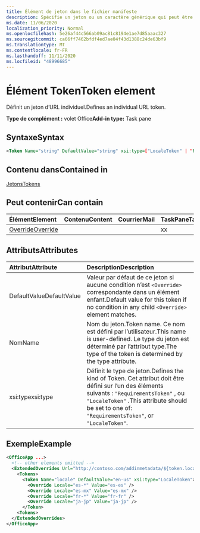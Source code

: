 ```yaml
---
title: Élément de jeton dans le fichier manifeste
description: Spécifie un jeton ou un caractère générique qui peut être utilisé avec les modèles d’URL dans le manifeste.
ms.date: 11/06/2020
localization_priority: Normal
ms.openlocfilehash: 5e26af44c566ab09ac81c8194e1ae7d85aaac327
ms.sourcegitcommit: ca66ff7462bfdf4ed7ae04f43d1388c24de63bf9
ms.translationtype: MT
ms.contentlocale: fr-FR
ms.lasthandoff: 11/11/2020
ms.locfileid: "48996685"
---
```

# <a name="token-element"></a><span data-ttu-id="ccd0d-103">Élément Token</span><span class="sxs-lookup"><span data-stu-id="ccd0d-103">Token element</span></span>

<span data-ttu-id="ccd0d-104">Définit un jeton d’URL individuel.</span><span class="sxs-lookup"><span data-stu-id="ccd0d-104">Defines an individual URL token.</span></span>

<span data-ttu-id="ccd0d-105">**Type de complément :** volet Office</span><span class="sxs-lookup"><span data-stu-id="ccd0d-105">**Add-in type:** Task pane</span></span>

## <a name="syntax"></a><span data-ttu-id="ccd0d-106">Syntaxe</span><span class="sxs-lookup"><span data-stu-id="ccd0d-106">Syntax</span></span>

```XML
<Token Name="string" DefaultValue="string" xsi:type=["LocaleToken" | "RequirementsToken"] ></Token>
```

## <a name="contained-in"></a><span data-ttu-id="ccd0d-107">Contenu dans</span><span class="sxs-lookup"><span data-stu-id="ccd0d-107">Contained in</span></span>

[<span data-ttu-id="ccd0d-108">Jetons</span><span class="sxs-lookup"><span data-stu-id="ccd0d-108">Tokens</span></span>](tokens.md)

## <a name="can-contain"></a><span data-ttu-id="ccd0d-109">Peut contenir</span><span class="sxs-lookup"><span data-stu-id="ccd0d-109">Can contain</span></span>

|<span data-ttu-id="ccd0d-110">Élément</span><span class="sxs-lookup"><span data-stu-id="ccd0d-110">Element</span></span>|<span data-ttu-id="ccd0d-111">Contenu</span><span class="sxs-lookup"><span data-stu-id="ccd0d-111">Content</span></span>|<span data-ttu-id="ccd0d-112">Courrier</span><span class="sxs-lookup"><span data-stu-id="ccd0d-112">Mail</span></span>|<span data-ttu-id="ccd0d-113">TaskPane</span><span class="sxs-lookup"><span data-stu-id="ccd0d-113">TaskPane</span></span>|
|:-----|:-----|:-----|:-----|
|[<span data-ttu-id="ccd0d-114">Override</span><span class="sxs-lookup"><span data-stu-id="ccd0d-114">Override</span></span>](override.md)|||<span data-ttu-id="ccd0d-115">x</span><span class="sxs-lookup"><span data-stu-id="ccd0d-115">x</span></span>|

## <a name="attributes"></a><span data-ttu-id="ccd0d-116">Attributs</span><span class="sxs-lookup"><span data-stu-id="ccd0d-116">Attributes</span></span>

|<span data-ttu-id="ccd0d-117">Attribut</span><span class="sxs-lookup"><span data-stu-id="ccd0d-117">Attribute</span></span>|<span data-ttu-id="ccd0d-118">Description</span><span class="sxs-lookup"><span data-stu-id="ccd0d-118">Description</span></span>|
|:-----|:-----|
|<span data-ttu-id="ccd0d-119">DefaultValue</span><span class="sxs-lookup"><span data-stu-id="ccd0d-119">DefaultValue</span></span>|<span data-ttu-id="ccd0d-120">Valeur par défaut de ce jeton si aucune condition n’est `<Override>` correspondante dans un élément enfant.</span><span class="sxs-lookup"><span data-stu-id="ccd0d-120">Default value for this token if no condition in any child `<Override>` element matches.</span></span>|
|<span data-ttu-id="ccd0d-121">Nom</span><span class="sxs-lookup"><span data-stu-id="ccd0d-121">Name</span></span>|<span data-ttu-id="ccd0d-122">Nom du jeton.</span><span class="sxs-lookup"><span data-stu-id="ccd0d-122">Token name.</span></span> <span data-ttu-id="ccd0d-123">Ce nom est défini par l’utilisateur.</span><span class="sxs-lookup"><span data-stu-id="ccd0d-123">This name is user-defined.</span></span> <span data-ttu-id="ccd0d-124">Le type du jeton est déterminé par l’attribut type.</span><span class="sxs-lookup"><span data-stu-id="ccd0d-124">The type of the token is determined by the type attribute.</span></span>|
|<span data-ttu-id="ccd0d-125">xsi:type</span><span class="sxs-lookup"><span data-stu-id="ccd0d-125">xsi:type</span></span>|<span data-ttu-id="ccd0d-126">Définit le type de jeton.</span><span class="sxs-lookup"><span data-stu-id="ccd0d-126">Defines the kind of Token.</span></span> <span data-ttu-id="ccd0d-127">Cet attribut doit être défini sur l’un des éléments suivants :  `"RequirementsToken"` , ou  `"LocaleToken"` .</span><span class="sxs-lookup"><span data-stu-id="ccd0d-127">This attribute should be set to one of:  `"RequirementsToken"`,  or  `"LocaleToken"`.</span></span>|

## <a name="example"></a><span data-ttu-id="ccd0d-128">Exemple</span><span class="sxs-lookup"><span data-stu-id="ccd0d-128">Example</span></span>

```XML
<OfficeApp ...>
  <!-- other elements omitted -->
  <ExtendedOverrides Url="http://contoso.com/addinmetadata/${token.locale}/extended-manifest-overrides.json">
    <Tokens>
      <Token Name="locale" DefaultValue="en-us" xsi:type="LocaleToken">
        <Override Locale="es-*" Value="es-es" />
        <Override Locale="es-mx" Value="es-mx" />
        <Override Locale="fr-*" Value="fr-fr" />
        <Override Locale="ja-jp" Value="ja-jp" />
      </Token>
    <Tokens>
  </ExtendedOverrides>
</OfficeApp>
```
